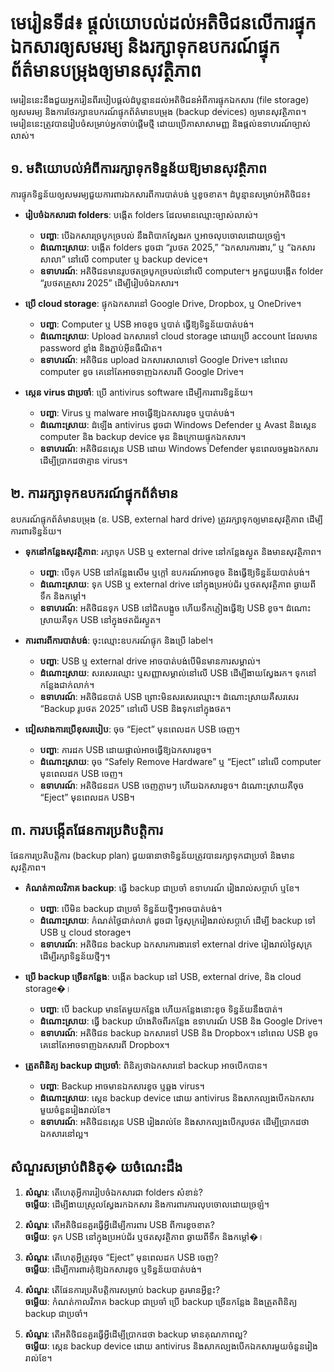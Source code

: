 # មេរៀនទី៨៖ ផ្តល់យោបល់ដល់អតិថិជនលើការផ្ទុកឯកសារឲ្យសមរម្យ និងរក្សាទុកឧបករណ៍ផ្ទុកព័ត៌មានបម្រុងឲ្យមានសុវត្ថិភាព

មេរៀននេះនឹងជួយអ្នករៀនពីរបៀបផ្តល់ដំបូន្មានដល់អតិថិជនអំពីការផ្ទុកឯកសារ (file storage) ឲ្យសមរម្យ និងការថែរក្សាឧបករណ៍ផ្ទុកព័ត៌មានបម្រុង (backup devices) ឲ្យមានសុវត្ថិភាព។ មេរៀននេះត្រូវបានរៀបចំសម្រាប់អ្នកចាប់ផ្តើមថ្មី ដោយប្រើភាសាសាមញ្ញ និងផ្តល់ឧទាហរណ៍ច្បាស់លាស់។

## ១. មតិយោបល់អំពីការរក្សាទុកទិន្នន័យឱ្យមានសុវត្ថិភាព
ការផ្ទុកទិន្នន័យឲ្យសមរម្យជួយការពារឯកសារពីការបាត់បង់ ឬខូចខាត។ ដំបូន្មានសម្រាប់អតិថិជន៖

- **រៀបចំឯកសារជា folders**: បង្កើត folders ដែលមានឈ្មោះច្បាស់លាស់។  
  - **បញ្ហា**: បើឯកសារច្របូកច្របល់ នឹងពិបាកស្វែងរក ឬអាចលុបចោលដោយច្រឡំ។  
  - **ដំណោះស្រាយ**: បង្កើត folders ដូចជា “រូបថត 2025,” “ឯកសារការងារ,” ឬ “ឯកសារសាលា” នៅលើ computer ឬ backup device។  
  - **ឧទាហរណ៍**: អតិថិជនមានរូបថតច្របូកច្របល់នៅលើ computer។ អ្នកជួយបង្កើត folder “រូបថតគ្រួសារ 2025” ដើម្បីរៀបចំឯកសារ។  

- **ប្រើ cloud storage**: ផ្ទុកឯកសារនៅ Google Drive, Dropbox, ឬ OneDrive។  
  - **បញ្ហា**: Computer ឬ USB អាចខូច ឬបាត់ ធ្វើឱ្យទិន្នន័យបាត់បង់។  
  - **ដំណោះស្រាយ**: Upload ឯកសារទៅ cloud storage ដោយប្រើ account ដែលមាន password ខ្លាំង និងភ្ជាប់អ៊ីនធឺណិត។  
  - **ឧទាហរណ៍**: អតិថិជន upload ឯកសារសាលាទៅ Google Drive។ នៅពេល computer ខូច គេនៅតែអាចទាញឯកសារពី Google Drive។  

- **ស្កេន virus ជាប្រចាំ**: ប្រើ antivirus software ដើម្បីការពារទិន្នន័យ។  
  - **បញ្ហា**: Virus ឬ malware អាចធ្វើឱ្យឯកសារខូច ឬបាត់បង់។  
  - **ដំណោះស្រាយ**: ដំឡើង antivirus ដូចជា Windows Defender ឬ Avast និងស្កេន computer និង backup device មុន និងក្រោយផ្ទុកឯកសារ។  
  - **ឧទាហរណ៍**: អតិថិជនស្កេន USB ដោយ Windows Defender មុនពេលចម្លងឯកសារ ដើម្បីប្រាកដថាគ្មាន virus។  

## ២. ការរក្សាទុកឧបករណ៍ផ្ទុកព័ត៌មាន
ឧបករណ៍ផ្ទុកព័ត៌មានបម្រុង (ឧ. USB, external hard drive) ត្រូវរក្សាទុកឲ្យមានសុវត្ថិភាព ដើម្បីការពារទិន្នន័យ។  

- **ទុកនៅកន្លែងសុវត្ថិភាព**: រក្សាទុក USB ឬ external drive នៅកន្លែងស្ងួត និងមានសុវត្ថិភាព។  
  - **បញ្ហា**: បើទុក USB នៅកន្លែងសើម ឬក្តៅ ឧបករណ៍អាចខូច និងធ្វើឱ្យទិន្នន័យបាត់បង់។  
  - **ដំណោះស្រាយ**: ទុក USB ឬ external drive នៅក្នុងប្រអប់ជ័រ ឬថតសុវត្ថិភាព ឆ្ងាយពីទឹក និងកម្តៅ។  
  - **ឧទាហរណ៍**: អតិថិជនទុក USB នៅជិតបង្អួច ហើយទឹកភ្លៀងធ្វើឱ្យ USB ខូច។ ដំណោះស្រាយគឺទុក USB នៅក្នុងថតជ័រស្ងួត។  

- **ការពារពីការបាត់បង់**: ចុះឈ្មោះឧបករណ៍ផ្ទុក និងប្រើ label។  
  - **បញ្ហា**: USB ឬ external drive អាចបាត់បង់បើមិនមានការសម្គាល់។  
  - **ដំណោះស្រាយ**: សរសេរឈ្មោះ ឬសញ្ញាសម្គាល់នៅលើ USB ដើម្បីងាយស្វែងរក។ ទុកនៅកន្លែងជាក់លាក់។  
  - **ឧទាហរណ៍**: អតិថិជនបាត់ USB ព្រោះមិនសរសេរឈ្មោះ។ ដំណោះស្រាយគឺសរសេរ “Backup រូបថត 2025” នៅលើ USB និងទុកនៅក្នុងថត។  

- **ជៀសវាងការប្រើខុសរបៀប**: ចុច “Eject” មុនពេលដក USB ចេញ។  
  - **បញ្ហា**: ការដក USB ដោយផ្ទាល់អាចធ្វើឱ្យឯកសារខូច។  
  - **ដំណោះស្រាយ**: ចុច “Safely Remove Hardware” ឬ “Eject” នៅលើ computer មុនពេលដក USB ចេញ។  
  - **ឧទាហរណ៍**: អតិថិជនដក USB ចេញភ្លាមៗ ហើយឯកសារខូច។ ដំណោះស្រាយគឺចុច “Eject” មុនពេលដក USB។  

## ៣. ការបង្កើតផែនការប្រតិបត្តិការ
ផែនការប្រតិបត្តិការ (backup plan) ជួយធានាថាទិន្នន័យត្រូវបានរក្សាទុកជាប្រចាំ និងមានសុវត្ថិភាព។  

- **កំណត់កាលវិភាគ backup**: ធ្វើ backup ជាប្រចាំ ឧទាហរណ៍ រៀងរាល់សប្តាហ៍ ឬខែ។  
  - **បញ្ហា**: បើមិន backup ជាប្រចាំ ទិន្នន័យថ្មីៗអាចបាត់បង់។  
  - **ដំណោះស្រាយ**: កំណត់ថ្ងៃជាក់លាក់ ដូចជា ថ្ងៃសុក្ររៀងរាល់សប្តាហ៍ ដើម្បី backup ទៅ USB ឬ cloud storage។  
  - **ឧទាហរណ៍**: អតិថិជន backup ឯកសារការងារទៅ external drive រៀងរាល់ថ្ងៃសុក្រ ដើម្បីរក្សាទិន្នន័យថ្មីៗ។  

- **ប្រើ backup ច្រើនកន្លែង**: បង្កើត backup នៅ USB, external drive, និង cloud storage�।  
  - **បញ្ហា**: បើ backup មានតែមួយកន្លែង ហើយកន្លែងនោះខូច ទិន្នន័យនឹងបាត់។  
  - **ដំណោះស្រាយ**: ធ្វើ backup យ៉ាងតិចពីរកន្លែង ឧទាហរណ៍ USB និង Google Drive។  
  - **ឧទាហរណ៍**: អតិថិជន backup ឯកសារទៅ USB និង Dropbox។ នៅពេល USB ខូច គេនៅតែអាចទាញឯកសារពី Dropbox។  

- **ត្រួតពិនិត្យ backup ជាប្រចាំ**: ពិនិត្យថាឯកសារនៅ backup អាចបើកបាន។  
  - **បញ្ហា**: Backup អាចមានឯកសារខូច ឬឆ្លង virus។  
  - **ដំណោះស្រាយ**: ស្កេន backup device ដោយ antivirus និងសាកល្បងបើកឯកសារមួយចំនួនរៀងរាល់ខែ។  
  - **ឧទាហរណ៍**: អតិថិជនស្កេន USB រៀងរាល់ខែ និងសាកល្បងបើករូបថត ដើម្បីប្រាកដថាឯកសារនៅល្អ។  

## សំណួរសម្រាប់ពិនិត្� យចំណេះដឹង
1. **សំណួរ**: តើហេតុអ្វីការរៀបចំឯកសារជា folders សំខាន់?  
   **ចម្លើយ**: ដើម្បីងាយស្រួលស្វែងរកឯកសារ និងការពារការលុបចោលដោយច្រឡំ។  

2. **សំណួរ**: តើអតិថិជនគួរធ្វើអ្វីដើម្បីការពារ USB ពីការខូចខាត?  
   **ចម្លើយ**: ទុក USB នៅក្នុងប្រអប់ជ័រ ឬថតសុវត្ថិភាព ឆ្ងាយពីទឹក និងកម្តៅ�।  

3. **សំណួរ**: តើហេតុអ្វីត្រូវចុច “Eject” មុនពេលដក USB ចេញ?  
   **ចម្លើយ**: ដើម្បីការពារកុំឱ្យឯកសារខូច ឬទិន្នន័យបាត់បង់។  

4. **សំណួរ**: តើផែនការប្រតិបត្តិការសម្រាប់ backup គួរមានអ្វីខ្លះ?  
   **ចម្លើយ**: កំណត់កាលវិភាគ backup ជាប្រចាំ ប្រើ backup ច្រើនកន្លែង និងត្រួតពិនិត្យ backup ជាប្រចាំ។  

5. **សំណួរ**: តើអតិថិជនគួរធ្វើអ្វីដើម្បីប្រាកដថា backup មានគុណភាពល្អ?  
   **ចម្លើយ**: ស្កេន backup device ដោយ antivirus និងសាកល្បងបើកឯកសារមួយចំនួនរៀងរាល់ខែ។
